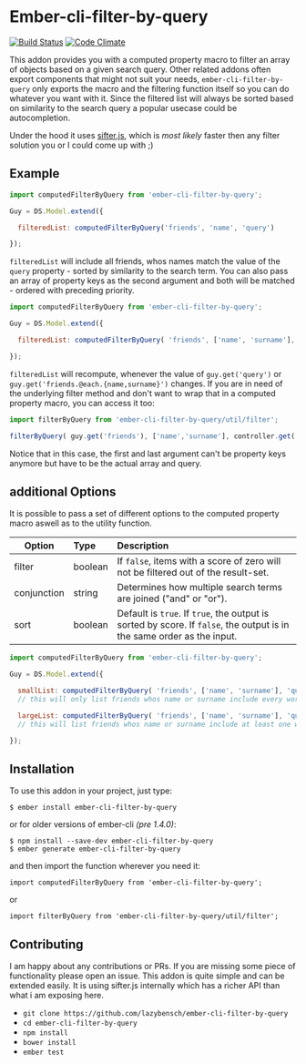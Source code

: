 # Ember-cli-filter-by-query
[![Build Status](https://travis-ci.org/lazybensch/ember-cli-filter-by-query.svg)](https://travis-ci.org/lazybensch/ember-cli-filter-by-query) [![Code Climate](https://codeclimate.com/github/lazybensch/ember-cli-filter-by-query/badges/gpa.svg)](https://codeclimate.com/github/lazybensch/ember-cli-filter-by-query)

This addon provides you with a computed property macro to filter an array of objects based on a given search query. Other related addons often export components that might not suit your needs, `ember-cli-filter-by-query` only exports the macro and the filtering function itself so you can do whatever you want with it. Since the filtered list will always be sorted based on similarity to the search query a popular usecase could be autocompletion.

Under the hood it uses [sifter.js](https://github.com/brianreavis/sifter.js/), which is *most likely* faster then any filter solution you or I could come up with ;)

## Example

```javascript
import computedFilterByQuery from 'ember-cli-filter-by-query';

Guy = DS.Model.extend({

  filteredList: computedFilterByQuery('friends', 'name', 'query')

});
```
`filteredList` will include all friends, whos names match the value of the `query` property - sorted by similarity to the search term. You can also pass an array of property keys as the second argument and both will be matched - ordered with preceding priority.

```javascript
import computedFilterByQuery from 'ember-cli-filter-by-query';

Guy = DS.Model.extend({

  filteredList: computedFilterByQuery( 'friends', ['name', 'surname'], 'query')

});
```

`filteredList` will recompute, whenever the value of `guy.get('query')` or `guy.get('friends.@each.{name,surname}')` changes. If you are in need of the underlying filter method and don't want to wrap that in a computed property macro, you can access it too:

```javascript
import filterByQuery from 'ember-cli-filter-by-query/util/filter';

filterByQuery( guy.get('friends'), ['name','surname'], controller.get('query'));
```

Notice that in this case, the first and last argument can't be property keys anymore but have to be the actual array and query.

## additional Options

It is possible to pass a set of different options to the computed property macro aswell as to the utility function.

| Option        | Type | Description  |
| ------------- |:-----|:------|
| filter        | boolean | If `false`, items with a score of zero will not be filtered out of the result-set. |
| conjunction   | string  | Determines how multiple search terms are joined ("and" or "or"). |
| sort          | boolean  | Default is `true`. If `true`, the output is sorted by score. If `false`, the output is in the same order as the input. |

```javascript
import computedFilterByQuery from 'ember-cli-filter-by-query';

Guy = DS.Model.extend({

  smallList: computedFilterByQuery( 'friends', ['name', 'surname'], 'query', {conjunction: 'and' })
  // this will only list friends whos name or surname include every word in the query

  largeList: computedFilterByQuery( 'friends', ['name', 'surname'], 'query', {conjunction: 'or' })
  // this will list friends whos name or surname include at least one word of the query

});
```

## Installation

To use this addon in your project, just type:
```
$ ember install ember-cli-filter-by-query
```
or for older versions of ember-cli *(pre 1.4.0)*:
```
$ npm install --save-dev ember-cli-filter-by-query
$ ember generate ember-cli-filter-by-query
```
and then import the function wherever you need it:
```
import computedFilterByQuery from 'ember-cli-filter-by-query';
```
or
```
import filterByQuery from 'ember-cli-filter-by-query/util/filter';
```

## Contributing

I am happy about any contributions or PRs. If you are missing some piece of functionality please open an issue. This addon is quite simple and can be extended easily. It is using sifter.js internally which has a richer API than what i am exposing here.

* `git clone https://github.com/lazybensch/ember-cli-filter-by-query`
* `cd ember-cli-filter-by-query`
* `npm install`
* `bower install`
* `ember test`

